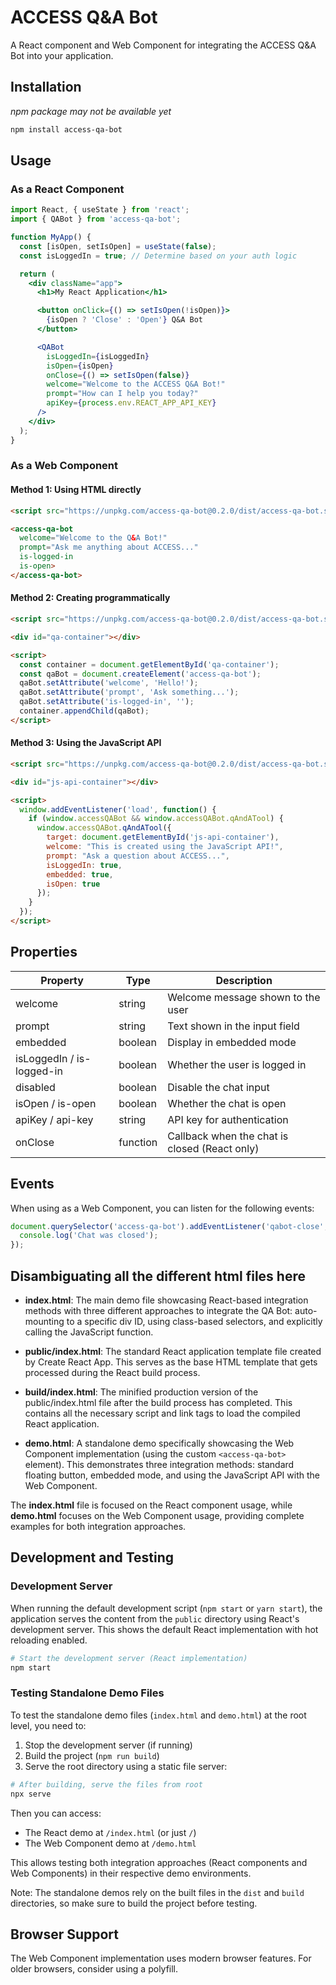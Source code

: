 # ACCESS Q&A Bot

A React component and Web Component for integrating the ACCESS Q&A Bot into your application.

## Installation

*npm package may not be available yet*

```bash
npm install access-qa-bot
```

## Usage

### As a React Component

```jsx
import React, { useState } from 'react';
import { QABot } from 'access-qa-bot';

function MyApp() {
  const [isOpen, setIsOpen] = useState(false);
  const isLoggedIn = true; // Determine based on your auth logic

  return (
    <div className="app">
      <h1>My React Application</h1>

      <button onClick={() => setIsOpen(!isOpen)}>
        {isOpen ? 'Close' : 'Open'} Q&A Bot
      </button>

      <QABot
        isLoggedIn={isLoggedIn}
        isOpen={isOpen}
        onClose={() => setIsOpen(false)}
        welcome="Welcome to the ACCESS Q&A Bot!"
        prompt="How can I help you today?"
        apiKey={process.env.REACT_APP_API_KEY}
      />
    </div>
  );
}
```

### As a Web Component

#### Method 1: Using HTML directly

```html
<script src="https://unpkg.com/access-qa-bot@0.2.0/dist/access-qa-bot.standalone.js"></script>

<access-qa-bot
  welcome="Welcome to the Q&A Bot!"
  prompt="Ask me anything about ACCESS..."
  is-logged-in
  is-open>
</access-qa-bot>
```

#### Method 2: Creating programmatically

```html
<script src="https://unpkg.com/access-qa-bot@0.2.0/dist/access-qa-bot.standalone.js"></script>

<div id="qa-container"></div>

<script>
  const container = document.getElementById('qa-container');
  const qaBot = document.createElement('access-qa-bot');
  qaBot.setAttribute('welcome', 'Hello!');
  qaBot.setAttribute('prompt', 'Ask something...');
  qaBot.setAttribute('is-logged-in', '');
  container.appendChild(qaBot);
</script>
```

#### Method 3: Using the JavaScript API

```html
<script src="https://unpkg.com/access-qa-bot@0.2.0/dist/access-qa-bot.standalone.js"></script>

<div id="js-api-container"></div>

<script>
  window.addEventListener('load', function() {
    if (window.accessQABot && window.accessQABot.qAndATool) {
      window.accessQABot.qAndATool({
        target: document.getElementById('js-api-container'),
        welcome: "This is created using the JavaScript API!",
        prompt: "Ask a question about ACCESS...",
        isLoggedIn: true,
        embedded: true,
        isOpen: true
      });
    }
  });
</script>
```

## Properties

| Property | Type | Description |
|----------|------|-------------|
| welcome | string | Welcome message shown to the user |
| prompt | string | Text shown in the input field |
| embedded | boolean | Display in embedded mode |
| isLoggedIn / is-logged-in | boolean | Whether the user is logged in |
| disabled | boolean | Disable the chat input |
| isOpen / is-open | boolean | Whether the chat is open |
| apiKey / api-key | string | API key for authentication |
| onClose | function | Callback when the chat is closed (React only) |

## Events

When using as a Web Component, you can listen for the following events:

```javascript
document.querySelector('access-qa-bot').addEventListener('qabot-close', () => {
  console.log('Chat was closed');
});
```

## Disambiguating all the different html files here

- **index.html**: The main demo file showcasing React-based integration methods with three different approaches to integrate the QA Bot: auto-mounting to a specific div ID, using class-based selectors, and explicitly calling the JavaScript function.

- **public/index.html**: The standard React application template file created by Create React App. This serves as the base HTML template that gets processed during the React build process.

- **build/index.html**: The minified production version of the public/index.html file after the build process has completed. This contains all the necessary script and link tags to load the compiled React application.

- **demo.html**: A standalone demo specifically showcasing the Web Component implementation (using the custom `<access-qa-bot>` element). This demonstrates three integration methods: standard floating button, embedded mode, and using the JavaScript API with the Web Component.

The **index.html** file is focused on the React component usage, while **demo.html** focuses on the Web Component usage, providing complete examples for both integration approaches.

## Development and Testing

### Development Server
When running the default development script (`npm start` or `yarn start`), the application serves the content from the `public` directory using React's development server. This shows the default React implementation with hot reloading enabled.

```bash
# Start the development server (React implementation)
npm start
```

### Testing Standalone Demo Files
To test the standalone demo files (`index.html` and `demo.html`) at the root level, you need to:

1. Stop the development server (if running)
2. Build the project (`npm run build`)
3. Serve the root directory using a static file server:

```bash
# After building, serve the files from root
npx serve
```

Then you can access:
- The React demo at `/index.html` (or just `/`)
- The Web Component demo at `/demo.html`

This allows testing both integration approaches (React components and Web Components) in their respective demo environments.

Note: The standalone demos rely on the built files in the `dist` and `build` directories, so make sure to build the project before testing.

## Browser Support

The Web Component implementation uses modern browser features. For older browsers, consider using a polyfill.
